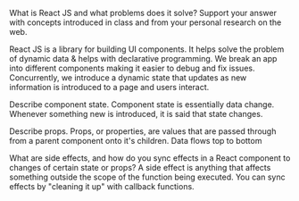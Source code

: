 What is React JS and what problems does it solve? Support your answer with concepts introduced in class and from your personal research on the web.

React JS is a library for building UI components. It helps solve the problem of dynamic data & helps with declarative programming. We break
an app into different components making it easier to debug and fix issues. Concurrently, we introduce a dynamic state that updates as new information is introduced to a page and users interact. 

Describe component state.
Component state is essentially data change. Whenever something new is introduced, it is said that state changes.


Describe props.
Props, or properties, are values that are passed through from a parent component onto it's children. Data flows top to bottom


What are side effects, and how do you sync effects in a React component to changes of certain state or props?
A side effect is anything that affects something outside the scope of the function being executed. You can sync effects by "cleaning it up" with callback functions. 